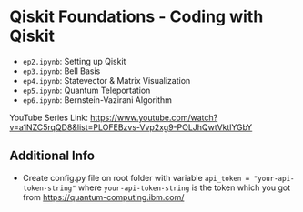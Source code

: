 # Qiskit Foundations - Coding with Qiskit
- `ep2.ipynb`: Setting up Qiskit
- `ep3.ipynb`: Bell Basis
- `ep4.ipynb`: Statevector & Matrix Visualization
- `ep5.ipynb`: Quantum Teleportation
- `ep6.ipynb`: Bernstein-Vazirani Algorithm

YouTube Series Link: https://www.youtube.com/watch?v=a1NZC5rqQD8&list=PLOFEBzvs-Vvp2xg9-POLJhQwtVktlYGbY

## Additional Info
- Create config.py file on root folder with variable `api_token = "your-api-token-string"` where `your-api-token-string` is the token which you got from https://quantum-computing.ibm.com/